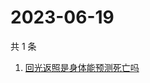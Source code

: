 # 2023-06-19

共 1 条

<!-- BEGIN -->
<!-- 最后更新时间 Mon Jun 19 2023 07:11:10 GMT+0800 (China Standard Time) -->

1. [回光返照是身体能预测死亡吗](https://www.zhihu.com/search?q=回光返照是身体能预测死亡吗)

<!-- END -->
